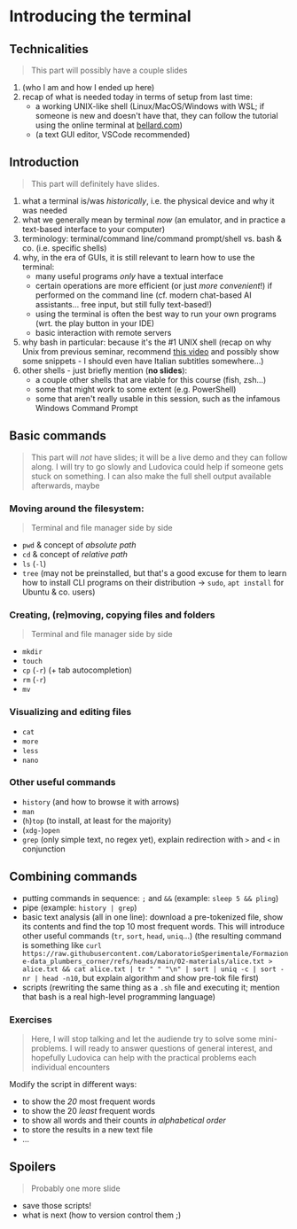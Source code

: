 # Introducing the terminal

## Technicalities
>  This part will possibly have a couple slides

1. (who I am and how I ended up here)
2. recap of what is needed today in terms of setup from last time:
    - a working UNIX-like shell (Linux/MacOS/Windows with WSL; if someone is new and doesn't have that, they can follow the tutorial using the online terminal at [bellard.com](https://bellard.org/jslinux/vm.html?url=alpine-x86.cfg&mem=192))
    - (a text GUI editor, VSCode recommended)

## Introduction
> This part will definitely have slides.

1. what a terminal is/was _historically_, i.e. the physical device and why it was needed
2. what we generally mean by terminal _now_ (an emulator, and in practice a text-based interface to your computer)
3. terminology: terminal/command line/command prompt/shell vs. bash & co. (i.e. specific shells)
4. why, in the era of GUIs, it is still relevant to learn how to use the terminal:
   - many useful programs _only_ have a textual interface <!--example: pandoc, which I used to build my slides-->
   - certain operations are more efficient (or just _more convenient_!) if performed on the command line (cf. modern chat-based AI assistants... free input, but still fully text-based!)
   - using the terminal is often the best way to run your own programs (wrt. the play button in your IDE)
   - basic interaction with remote servers
5. why bash in particular: because it's the #1 UNIX shell (recap on why Unix from previous seminar, recommend [this video](https://www.youtube.com/watch?v=tc4ROCJYbm0) and possibly show some snippets - I should even have Italian subtitles somewhere...)
6. other shells - just briefly mention (__no slides__):
   - a couple other shells that are viable for this course (fish, zsh...)
   - some that might work to some extent (e.g. PowerShell)
   - some that aren't really usable in this session, such as the infamous Windows Command Prompt

## Basic commands
> This part will _not_ have slides; it will be a live demo and they can follow along. I will try to go slowly and Ludovica could help if someone gets stuck on something. I can also make the full shell output available afterwards, maybe

### Moving around the filesystem: 
> Terminal and file manager side by side 

- `pwd` & concept of _absolute path_
- `cd` & concept of _relative path_
- `ls` (`-l`)
- `tree` (may not be preinstalled, but that's a good excuse for them to learn how to install CLI programs on their distribution $\to$ `sudo`, `apt install` for Ubuntu & co. users)

### Creating, (re)moving, copying files and folders
> Terminal and file manager side by side 

- `mkdir`
- `touch`
- `cp` (`-r`) (+ tab autocompletion)
- `rm` (`-r`) 
- `mv`

### Visualizing and editing files
- `cat`
- `more`
- `less`
- `nano` 

### Other useful commands
- `history` (and how to browse it with arrows)
- `man`
- (`h`)`top` (to install, at least for the majority)
- (`xdg-`)`open`
- `grep` (only simple text, no regex yet), explain redirection with `>` and `<` in conjunction

## Combining commands
- putting commands in sequence: `;` and `&&` (example: `sleep 5 && pling`) 
- pipe (example: `history | grep`)
- basic text analysis (all in one line): download a pre-tokenized file, show its contents and find the top 10 most frequent words. This will introduce other useful commands (`tr`, `sort`, `head`, `uniq`...) (the resulting command is something like `curl https://raw.githubusercontent.com/LaboratorioSperimentale/Formazione-data_plumbers_corner/refs/heads/main/02-materials/alice.txt > alice.txt && cat alice.txt | tr " " "\n" | sort | uniq -c | sort -nr | head -n10`, but explain algorithm and show pre-tok file first)
- scripts (rewriting the same thing as a `.sh` file and executing it; mention that bash is a real high-level programming language)

### Exercises
> Here, I will stop talking and let the audiende try to solve some mini-problems. I will ready to answer questions of general interest, and hopefully Ludovica can help with the practical problems each individual encounters

Modify the script in different ways:

- to show the _20_ most frequent words
- to show the 20 _least_ frequent words
- to show all words and their counts _in alphabetical order_
- to store the results in a new text file
- ...

## Spoilers
> Probably one more slide

- save those scripts!
- what is next (how to version control them ;)